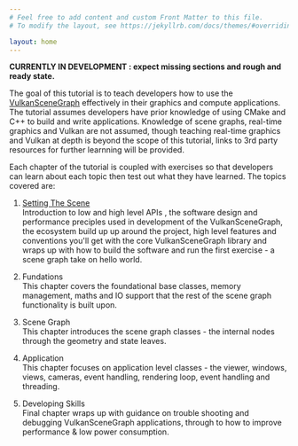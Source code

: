 ```yaml
---
# Feel free to add content and custom Front Matter to this file.
# To modify the layout, see https://jekyllrb.com/docs/themes/#overriding-theme-defaults

layout: home
---
```


**CURRENTLY IN DEVELOPMENT : expect missing sections and rough and ready state.**

The goal of this tutorial is to teach developers how to use the [VulkanSceneGraph](https://github.com/vsg-dev/VulkanSceneGraph) effectively in their graphics and compute applications. The tutorial assumes developers have prior knowledge of using CMake and C++ to build and write applications.  Knowledge of scene graphs, real-time graphics and Vulkan are not assumed, though teaching real-time graphics and Vulkan at depth is beyond the scope of this tutorial, links to 3rd party resources for further learnning will be provided.

Each chapter of the tutorial is coupled with exercises so that developers can learn about each topic then test out what they have learned. The topics covered are:

1. [Setting The Scene](SettingTheScene.md)  
Introduction to low and high level APIs , the software design and performance preciples used in development of the VulkanSceneGraph, the ecosystem build up up around the project, high level features and conventions you'll get with the core VulkanSceneGraph library and wraps up with how to build the software and run the first exercise - a scene graph take on hello world.

2. Fundations  
This chapter covers the foundational base classes, memory management, maths and IO support that the rest of the scene graph functionality is built upon.

3. Scene Graph  
This chapter introduces the scene graph classes - the internal nodes through the geometry and state leaves.

4. Application  
This chapter focuses on application level classes - the viewer, windows, views, cameras, event handling, rendering loop, event handling and threading.

5. Developing Skills  
Final chapter wraps up with guidance on trouble shooting and debugging VulkanSceneGraph applications, through to how to improve performance & low power consumption.
